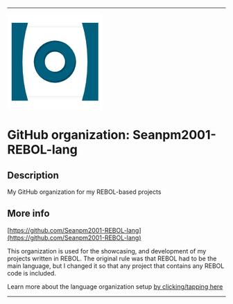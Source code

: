 
***

![REBOL_Logo.png failed to load. The file may be missing or corrupt. Check the file path for errors first.](/AdditionalInfo/1/Seanpm2001-REBOL-lang/REBOL_Logo.png)

# GitHub organization: Seanpm2001-REBOL-lang

## Description

My GitHub organization for my REBOL-based projects

## More info

[https://github.com/Seanpm2001-REBOL-lang](https://github.com/Seanpm2001-REBOL-lang)

This organization is used for the showcasing, and development of my projects written in REBOL. The original rule was that REBOL had to be the main language, but I changed it so that any project that contains any REBOL code is included.

Learn more about the language organization setup [by clicking/tapping here](/AdditionalInfo/LanguageOrgs/README.md)

***

